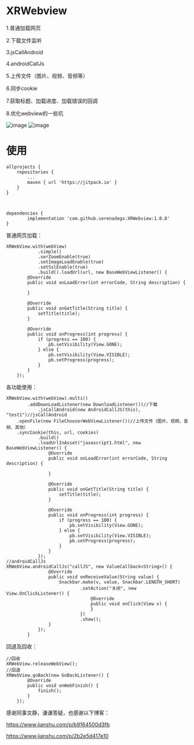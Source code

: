 # XRWebview

1.普通加载网页

2.下载文件监听

3.jsCallAndroid

4.androidCallJs

5.上传文件（图片、视频、音频等）

6.同步cookie

7.获取标题、加载进度、加载错误的回调

8.优化webview的一些坑

![image](https://github.com/serenadegx/XRWebview/blob/master/1545730427868.gif)
![image](https://github.com/serenadegx/XRWebview/blob/master/1545796778324.gif)

# 使用

	allprojects {
		repositories {
			...
			maven { url 'https://jitpack.io' }
		}
	}
    
    

	dependencies {
	        implementation 'com.github.serenadegx:XRWebview:1.0.0'
	}



普通网页加载：

    XRWebView.with(webView)
                .simple()
                .serZoomEnable(true)
                .setImageLoadEnable(true)
                .setSslEnable(true)
                .build().loadUrl(url, new BaseWebViewListener() {
            @Override
            public void onLoadError(int errorCode, String description) {

            }

            @Override
            public void onGetTitle(String title) {
                setTitle(title);
            }

            @Override
            public void onProgress(int progress) {
                if (progress == 100) {
                    pb.setVisibility(View.GONE);
                } else {
                    pb.setVisibility(View.VISIBLE);
                    pb.setProgress(progress);
                }
            }
        });
        
                
 各功能使用：
 
    XRWebView.with(webView).multi()
    		.addDownLoadListener(new DownloadListener())//下载
                .jsCallAndroid(new AndroidCallJS(this), "test1")//jsCallAndroid
		.openFile(new FileChooserWebViewListener())//上传文件（图片、视频、音频、其他）
		.syncCookie(this, url, cookies)
                .build()
                .loadUrlInAsset("javascript1.html", new BaseWebViewListener() {
                    @Override
                    public void onLoadError(int errorCode, String description) {

                    }

                    @Override
                    public void onGetTitle(String title) {
                        setTitle(title);
                    }

                    @Override
                    public void onProgress(int progress) {
                        if (progress == 100) {
                            pb.setVisibility(View.GONE);
                        } else {
                            pb.setVisibility(View.VISIBLE);
                            pb.setProgress(progress);
                        }
                    }
                });
 	//androidCallJs
 	XRWebView.androidCallJs("callJS", new ValueCallback<String>() {
                    @Override
                    public void onReceiveValue(String value) {
                        Snackbar.make(v, value, Snackbar.LENGTH_SHORT)
                                .setAction("关闭", new View.OnClickListener() {
                                    @Override
                                    public void onClick(View v) {
                                    }
                                })
                                .show();
                    }
                });
            }
	    

 回退及回收：
 
 	//回收
 	XRWebView.releaseWebView();
	//回退
	XRWebView.goBack(new GoBackListener() {
            @Override
            public void onWebFinish() {
                finish();
            }
        });
 

感谢同事文静，谦谦答疑，也感谢以下博客：

https://www.jianshu.com/p/b9164500d3fb

https://www.jianshu.com/p/2b2e5d417e10
